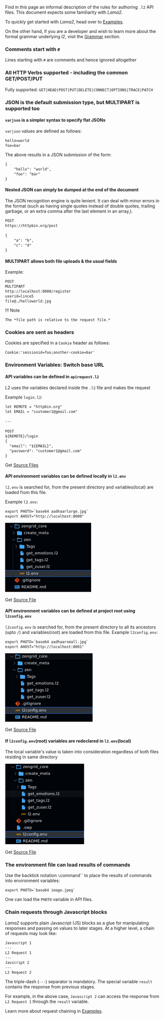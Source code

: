 Find in this page an informal description of
the rules for authoring `.l2` API files. This
document expects some familiarity with *Lama2*.

To quickly get started with *Lama2*, head over
to [Examples](../tutorials/examples.md).

On the
other hand, if you are a developer and wish to
learn more about the formal grammar underlying
*l2*, visit the [Grammar](../reference/grammar.md)
section.

### Comments start with `#`

Lines starting with `#` are comments and hence ignored altogether

### All HTTP Verbs supported - including the common GET/POST/PUT

Fully supported: `GET|HEAD|POST|PUT|DELETE|CONNECT|OPTIONS|TRACE|PATCH`

### JSON is the default submission type, but MULTIPART is supported too

#### `varjson` is a simpler syntax to specify flat JSONs

`varjson` values are defined as follows:

```
hello=world
foo=bar
```

The above results in a JSON submission of the form:

```
{
	"hello": "world",
	"foo": "bar"
}
```

#### Nested JSON can simply be dumped at the end of the document

The JSON recognition engine is quite lenient. It can deal with
minor errors in the format (such as having single quotes instead
of double quotes, trailing garbage, or an extra comma after the
last element in an array,).

```
POST
https://httpbin.org/post

{
    "a": "b",
    "c": "d"
}
```

#### MULTIPART allows both file uploads & the usual fields

Example:

```
POST
MULTIPART
http://localhost:8000/register
userid=lince5
file@./helloworld.jpg
```

!!! Note

    The *file path is relative to the request file.*

### Cookies are sent as headers

Cookies are specified in a `Cookie` header as follows:

```
Cookie:'sessionid=foo;another-cookie=bar'
```

### Environment Variables: Switch base URL

#### API variables can be defined in `apirequest.l2`

L2 uses the variables declared inside the `.l2` file and makes the request

Example `login.l2`:

```
let REMOTE = "httpbin.org"
let EMAIL = "customer1@gmail.com"

---

POST
${REMOTE}/login
{
  "email": "${EMAIL}",
  "password": "customer1@gmail.com"
}
```

Get [Source Files](https://github.com/HexmosTech/Lama2/tree/main/examples/0021_varjson_variable/0021_varjson_variable.l2)


#### API environment variables can be defined locally in `l2.env`

`l2.env` is searched for, from the present directory and variables(local) are loaded from this file.

Example `l2.env`:

```
export PHOTO=`base64 aadhaarlarge.jpg`
export AHOST="http://localhost:8000"
```

![l2.env at API level](l2env.png)

Get [Source File](https://github.com/HexmosTech/Lama2/tree/main/examples/0023_l2env_declare)

#### API environment variables can be defined at project root using `l2config.env`
`l2config.env` is searched for, from the present directory to all its ancestors (upto `/`) and 
variables(root) are loaded from this file.
Example `l2config.env`:

```
export PHOTO=`base64 aadhaarsmall.jpg`
export AHOST="http://localhost:8001"
```

![l2config.env at Project root level](l2configAtRoot.png)

Get [Source File](https://github.com/HexmosTech/Lama2/tree/main/examples/0022_l2config_declare)

#### If `l2config.env`(root) variables are redeclared in `l2.env`(local)

The local variable's value is taken into consideration regardless of both files residing in same directory

![l2config.env at Project root level](l2envOverideL2config.png)

Get [Source File](https://github.com/HexmosTech/Lama2/tree/main/examples/0020_override_project_root_local)

### The environment file can load results of commands

Use the backtick notation `\`command\`` to place the results of
commands into environment variables:

```
export PHOTO=`base64 image.jpeg`
```

One can load the `PHOTO` variable in API files.

### Chain requests through Javascript blocks

*Lama2* supports plain Javascript (JS) blocks
as a glue for manipulating responses and passing on
values to later stages. At a higher
level, a chain of requests may look like:

```
Javascript 1
---
L2 Request 1
---
Javscript 2
---
L2 Request 2
```

The triple-dash (`---`) separator is mandatory. The special
variable `result` contains the response from previous stages.

For example, in the above case, `Javascript 2` can access the response from `L2 Request 1` through the `result` variable.

Learn more about request chaining in [Examples](../tutorials/examples.md#chain-requests-using-javascript).
